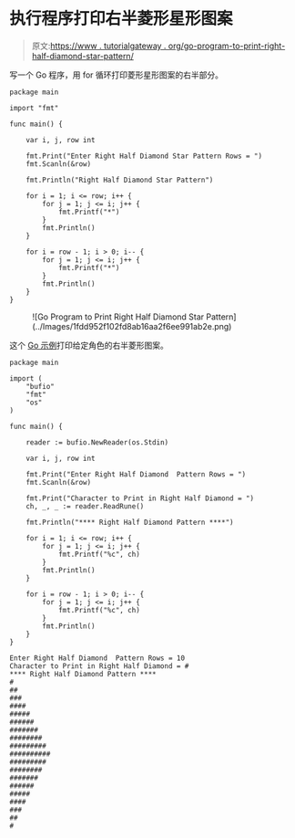 # 执行程序打印右半菱形星形图案

> 原文:[https://www . tutorialgateway . org/go-program-to-print-right-half-diamond-star-pattern/](https://www.tutorialgateway.org/go-program-to-print-right-half-diamond-star-pattern/)

写一个 Go 程序，用 for 循环打印菱形星形图案的右半部分。

```
package main

import "fmt"

func main() {

	var i, j, row int

	fmt.Print("Enter Right Half Diamond Star Pattern Rows = ")
	fmt.Scanln(&row)

	fmt.Println("Right Half Diamond Star Pattern")

	for i = 1; i <= row; i++ {
		for j = 1; j <= i; j++ {
			fmt.Printf("*")
		}
		fmt.Println()
	}

	for i = row - 1; i > 0; i-- {
		for j = 1; j <= i; j++ {
			fmt.Printf("*")
		}
		fmt.Println()
	}
}
```

<figure class="wp-block-image size-large">![Go Program to Print Right Half Diamond Star Pattern](../Images/1fdd952f102fd8ab16aa2f6ee991ab2e.png)</figure>

这个 [Go 示例](https://www.tutorialgateway.org/go-programs/)打印给定角色的右半菱形图案。

```
package main

import (
	"bufio"
	"fmt"
	"os"
)

func main() {

	reader := bufio.NewReader(os.Stdin)

	var i, j, row int

	fmt.Print("Enter Right Half Diamond  Pattern Rows = ")
	fmt.Scanln(&row)

	fmt.Print("Character to Print in Right Half Diamond = ")
	ch, _, _ := reader.ReadRune()

	fmt.Println("**** Right Half Diamond Pattern ****")

	for i = 1; i <= row; i++ {
		for j = 1; j <= i; j++ {
			fmt.Printf("%c", ch)
		}
		fmt.Println()
	}

	for i = row - 1; i > 0; i-- {
		for j = 1; j <= i; j++ {
			fmt.Printf("%c", ch)
		}
		fmt.Println()
	}
}
```

```
Enter Right Half Diamond  Pattern Rows = 10
Character to Print in Right Half Diamond = #
**** Right Half Diamond Pattern ****
#
##
###
####
#####
######
#######
########
#########
##########
#########
########
#######
######
#####
####
###
##
#
```
